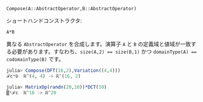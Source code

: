 `Compose(A::AbstractOperator,B::AbstractOperator)`

ショートハンドコンストラクタ: 

`A*B` 

異なる `AbstractOperator` を合成します。演算子 `A` と `B` の定義域と値域が一致する必要があります。すなわち、`size(A,2) == size(B,1)` かつ `domainType(A) == codomainType(B)` です。

```julia
julia> Compose(DFT(16,2),Variation((4,4)))
ℱc*Ʋ  ℝ^(4, 4) -> ℝ^(16, 2)

julia> MatrixOp(randn(20,10))*DCT(10)
▒*ℱc  ℝ^10 -> ℝ^20

```
